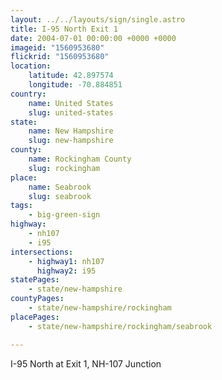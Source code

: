 ```yaml
---
layout: ../../layouts/sign/single.astro
title: I-95 North Exit 1
date: 2004-07-01 00:00:00 +0000 +0000
imageid: "1560953680"
flickrid: "1560953680"
location:
    latitude: 42.897574
    longitude: -70.884851
country:
    name: United States
    slug: united-states
state:
    name: New Hampshire
    slug: new-hampshire
county:
    name: Rockingham County
    slug: rockingham
place:
    name: Seabrook
    slug: seabrook
tags:
    - big-green-sign
highway:
    - nh107
    - i95
intersections:
    - highway1: nh107
      highway2: i95
statePages:
    - state/new-hampshire
countyPages:
    - state/new-hampshire/rockingham
placePages:
    - state/new-hampshire/rockingham/seabrook

---
```

I-95 North at Exit 1, NH-107 Junction